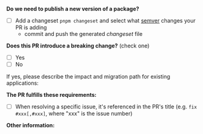 <!-- PULL REQUEST TEMPLATE -->
<!-- (Update "[ ]" to "[x]" to check a box) -->

**Do we need to publish a new version of a package?**
- [ ] Add a changeset `pnpm changeset` and select what [semver](https://semver.org/) changes your PR is adding
  - commit and push the generated *changeset* file

**Does this PR introduce a breaking change?** (check one)

- [ ] Yes
- [ ] No

If yes, please describe the impact and migration path for existing applications:

**The PR fulfills these requirements:**

- [ ] When resolving a specific issue, it's referenced in the PR's title (e.g. `fix #xxx[,#xxx]`, where "xxx" is the issue number)

**Other information:**
